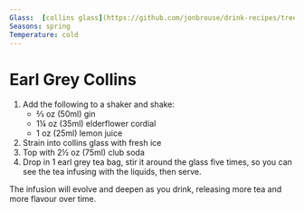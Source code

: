 ```yaml
---
Glass:  [collins glass](https://github.com/jonbrouse/drink-recipes/tree/main/glasses#collins-glass)
Seasons: spring
Temperature: cold
---
```

# Earl Grey Collins

1. Add the following to a shaker and shake:
	- ⅔ oz (50ml) gin
	- 1¼ oz (35ml) elderflower cordial
	- 1 oz (25ml) lemon juice
2. Strain into collins glass with fresh ice 
3. Top with 2½ oz (75ml) club soda
4. Drop in 1 earl grey tea bag, stir it around the glass five times, so you can see the tea infusing with the liquids, then serve.

The infusion will evolve and deepen as you drink, releasing more tea and more flavour over time.
